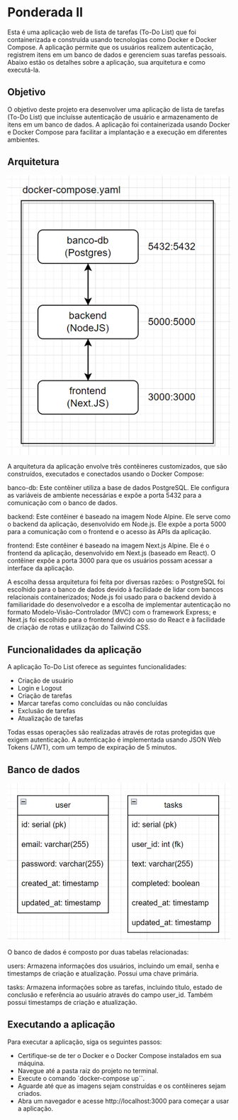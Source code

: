 # Ponderada II

Esta é uma aplicação web de lista de tarefas (To-Do List) que foi containerizada e construída usando tecnologias como Docker e Docker Compose. A aplicação permite que os usuários realizem autenticação, registrem itens em um banco de dados e gerenciem suas tarefas pessoais. Abaixo estão os detalhes sobre a aplicação, sua arquitetura e como executá-la.

## Objetivo
O objetivo deste projeto era desenvolver uma aplicação de lista de tarefas (To-Do List) que incluísse autenticação de usuário e armazenamento de itens em um banco de dados. A aplicação foi containerizada usando Docker e Docker Compose para facilitar a implantação e a execução em diferentes ambientes.

## Arquitetura

<img src='arquitetura.png'>

A arquitetura da aplicação envolve três contêineres customizados, que são construídos, executados e conectados usando o Docker Compose:

banco-db: Este contêiner utiliza a base de dados PostgreSQL. Ele configura as variáveis de ambiente necessárias e expõe a porta 5432 para a comunicação com o banco de dados.

backend: Este contêiner é baseado na imagem Node Alpine. Ele serve como o backend da aplicação, desenvolvido em Node.js. Ele expõe a porta 5000 para a comunicação com o frontend e o acesso às APIs da aplicação.

frontend: Este contêiner é baseado na imagem Next.js Alpine. Ele é o frontend da aplicação, desenvolvido em Next.js (baseado em React). O contêiner expõe a porta 3000 para que os usuários possam acessar a interface da aplicação.

A escolha dessa arquitetura foi feita por diversas razões: o PostgreSQL foi escolhido para o banco de dados devido à facilidade de lidar com bancos relacionais containerizados; Node.js foi usado para o backend devido à familiaridade do desenvolvedor e a escolha de implementar autenticação no formato Modelo-Visão-Controlador (MVC) com o framework Express; e Next.js foi escolhido para o frontend devido ao uso do React e à facilidade de criação de rotas e utilização do Tailwind CSS.

## Funcionalidades da aplicação
A aplicação To-Do List oferece as seguintes funcionalidades:

- Criação de usuário
- Login e Logout
- Criação de tarefas
- Marcar tarefas como concluídas ou não concluídas
- Exclusão de tarefas
- Atualização de tarefas

Todas essas operações são realizadas através de rotas protegidas que exigem autenticação. A autenticação é implementada usando JSON Web Tokens (JWT), com um tempo de expiração de 5 minutos.

## Banco de dados
<img src='db.png'>

O banco de dados é composto por duas tabelas relacionadas:

users: Armazena informações dos usuários, incluindo um email, senha e timestamps de criação e atualização. Possui uma chave primária.

tasks: Armazena informações sobre as tarefas, incluindo título, estado de conclusão e referência ao usuário através do campo user_id. Também possui timestamps de criação e atualização.

## Executando a aplicação
Para executar a aplicação, siga os seguintes passos:

- Certifique-se de ter o Docker e o Docker Compose instalados em sua máquina.
- Navegue até a pasta raiz do projeto no terminal.
- Execute o comando `docker-compose up``.
- Aguarde até que as imagens sejam construídas e os contêineres sejam criados.
- Abra um navegador e acesse http://localhost:3000 para começar a usar a aplicação.